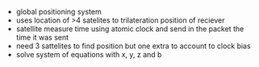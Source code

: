 - global positioning system
- uses location of >4 satelites to trilateration position of reciever
- satellite measure time using atomic clock and send in the packet the time it was sent
- need 3 sattelites to find position but one extra to account to clock bias
- solve system of equations with x, y, z and b